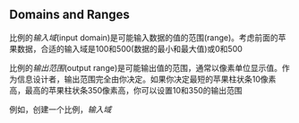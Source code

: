 ## Domains and Ranges

比例的*输入域*(input domain)是可能输入数据的值的范围(range)。考虑前面的苹果数据，合适的输入域是100和500(数据的最小和最大值)或0和500

比例的*输出范围*(output range)是可能输出值的范围，通常以像素单位显示值。作为信息设计者，输出范围完全由你决定。如果你决定最短的苹果柱状条10像素高，最高的苹果柱状条350像素高，你可以设置10和350的输出范围

例如，创建一个比例，*输入域*

